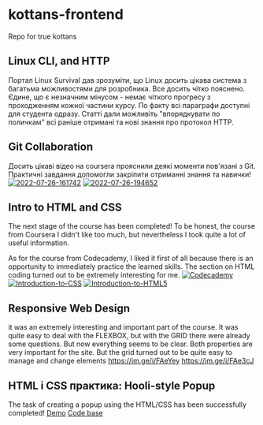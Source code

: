 # kottans-frontend
Repo for true kottans


## Linux CLI, and HTTP
Портал Linux Survival дав зрозуміти, що Linux досить цікава система з багатьма можливостями для розробника. Все досить чітко пояснено. Єдине, що є незначним мінусом - немає чіткого прогресу з проходженням кожної частини курсу. По факту всі параграфи доступні для студента одразу.
Статті дали можливіть "впорядкувати по поличкам" всі раніше отримані та нові знання про протокол HTTP.

## Git Collaboration
Досить цікаві відео на coursera прояснили деякі моменти пов'язані з Git.
Практичні завдання допомогли закріпити отриманні знання та навички!
<a href="https://ibb.co/X4RSK96"><img src="https://i.ibb.co/z5vGB1C/2022-07-26-161742.png" alt="2022-07-26-161742" border="0"></a>
<a href="https://ibb.co/vH9m6mh"><img src="https://i.ibb.co/SPS040c/2022-07-26-194652.png" alt="2022-07-26-194652" border="0"></a>


## Intro to HTML and CSS
The next stage of the course has been completed! To be honest, the course from Coursera I didn't like too much, but nevertheless I took quite a lot of useful information.

As for the course from Codecademy, I liked it first of all because there is an opportunity to immediately practice the learned skills. The section on HTML coding turned out to be extremely interesting for me.
<a href="https://ibb.co/vQwkMrr"><img src="https://i.ibb.co/7RYK0TT/Codecademy.png" alt="Codecademy" border="0"></a>
<a href="https://imgbb.com/"><img src="https://i.ibb.co/TTkpkqV/Introduction-to-CSS.png" alt="Introduction-to-CSS" border="0"></a>
<a href="https://ibb.co/gJxV5mm"><img src="https://i.ibb.co/x6NHpXX/Introduction-to-HTML5.png" alt="Introduction-to-HTML5" border="0"></a>

## Responsive Web Design
it was an extremely interesting and important part of the course. It was quite easy to deal with the FLEXBOX, but with the GRID there were already some questions. But now everything seems to be clear.
Both properties are very important for the site. But the grid turned out to be quite easy to manage and change elements
https://im.ge/i/FAeYey
https://im.ge/i/FAe3cJ

## HTML і CSS практика: Hooli-style Popup
The task of creating a popup using the HTML/CSS has been successfully completed!
[Demo](https://enf1neet.github.io/enf1neet_popup_demo/)
[Code base](https://github.com/EnF1NeeT/enf1neet_popup_demo)
